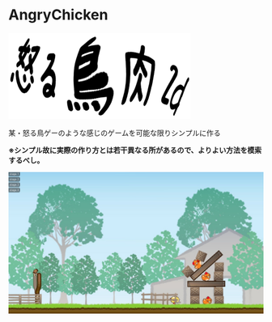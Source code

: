 AngryChicken
============

![Title](Title.png)

某・怒る鳥ゲーのような感じのゲームを可能な限りシンプルに作る

**※シンプル故に実際の作り方とは若干異なる所があるので、よりよい方法を模索するべし。**

![Image](Image.jpg)